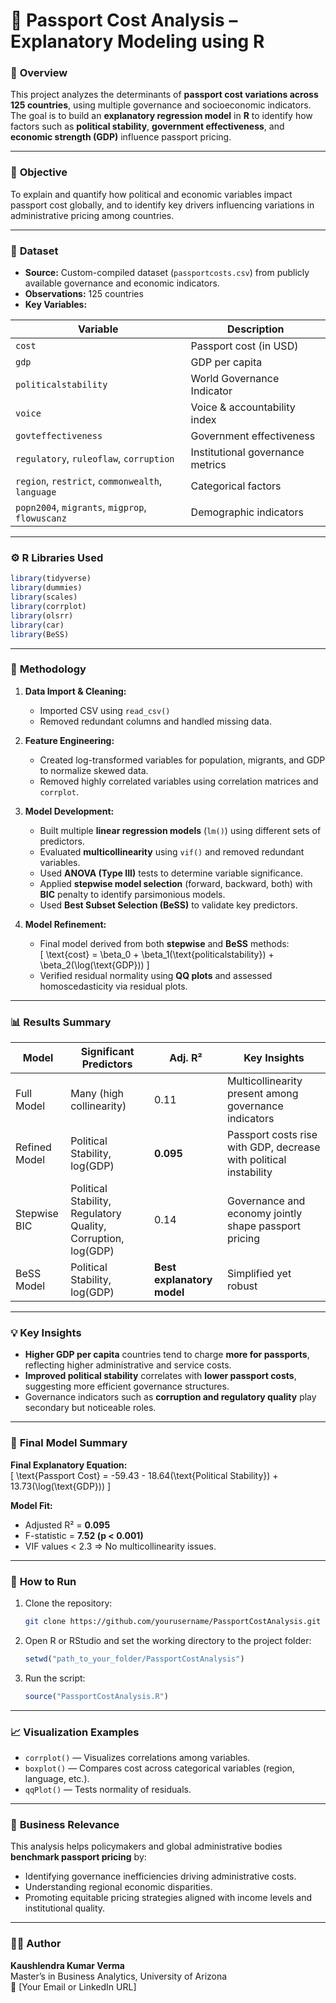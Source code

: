# 🧭 Passport Cost Analysis – Explanatory Modeling using R

### 📘 **Overview**
This project analyzes the determinants of **passport cost variations across 125 countries**, using multiple governance and socioeconomic indicators.  
The goal is to build an **explanatory regression model** in **R** to identify how factors such as **political stability**, **government effectiveness**, and **economic strength (GDP)** influence passport pricing.

---

### 🎯 **Objective**
To explain and quantify how political and economic variables impact passport cost globally, and to identify key drivers influencing variations in administrative pricing among countries.

---

### 🧩 **Dataset**
- **Source:** Custom-compiled dataset (`passportcosts.csv`) from publicly available governance and economic indicators.  
- **Observations:** 125 countries  
- **Key Variables:**

| Variable | Description |
|-----------|-------------|
| `cost` | Passport cost (in USD) |
| `gdp` | GDP per capita |
| `politicalstability` | World Governance Indicator |
| `voice` | Voice & accountability index |
| `govteffectiveness` | Government effectiveness |
| `regulatory`, `ruleoflaw`, `corruption` | Institutional governance metrics |
| `region`, `restrict`, `commonwealth`, `language` | Categorical factors |
| `popn2004`, `migrants`, `migprop`, `flowuscanz` | Demographic indicators |

---

### ⚙️ **R Libraries Used**
```r
library(tidyverse)
library(dummies)
library(scales)
library(corrplot)
library(olsrr)
library(car)
library(BeSS)
```

---

### 🧠 **Methodology**
1. **Data Import & Cleaning:**  
   - Imported CSV using `read_csv()`  
   - Removed redundant columns and handled missing data.  

2. **Feature Engineering:**  
   - Created log-transformed variables for population, migrants, and GDP to normalize skewed data.  
   - Removed highly correlated variables using correlation matrices and `corrplot`.  

3. **Model Development:**  
   - Built multiple **linear regression models** (`lm()`) using different sets of predictors.  
   - Evaluated **multicollinearity** using `vif()` and removed redundant variables.  
   - Used **ANOVA (Type III)** tests to determine variable significance.  
   - Applied **stepwise model selection** (forward, backward, both) with **BIC** penalty to identify parsimonious models.  
   - Used **Best Subset Selection (BeSS)** to validate key predictors.  

4. **Model Refinement:**  
   - Final model derived from both **stepwise** and **BeSS** methods:  
     \[
     \text{cost} = \beta_0 + \beta_1(\text{politicalstability}) + \beta_2(\log(\text{GDP}))
     \]
   - Verified residual normality using **QQ plots** and assessed homoscedasticity via residual plots.  

---

### 📊 **Results Summary**
| Model | Significant Predictors | Adj. R² | Key Insights |
|--------|------------------------|----------|---------------|
| Full Model | Many (high collinearity) | 0.11 | Multicollinearity present among governance indicators |
| Refined Model | Political Stability, log(GDP) | **0.095** | Passport costs rise with GDP, decrease with political instability |
| Stepwise BIC | Political Stability, Regulatory Quality, Corruption, log(GDP) | 0.14 | Governance and economy jointly shape passport pricing |
| BeSS Model | Political Stability, log(GDP) | **Best explanatory model** | Simplified yet robust |

---

### 💡 **Key Insights**
- **Higher GDP per capita** countries tend to charge **more for passports**, reflecting higher administrative and service costs.  
- **Improved political stability** correlates with **lower passport costs**, suggesting more efficient governance structures.  
- Governance indicators such as **corruption and regulatory quality** play secondary but noticeable roles.  

---

### 🧾 **Final Model Summary**
**Final Explanatory Equation:**  
\[
\text{Passport Cost} = -59.43 - 18.64(\text{Political Stability}) + 13.73(\log(\text{GDP}))
\]

**Model Fit:**  
- Adjusted R² = **0.095**  
- F-statistic = **7.52 (p < 0.001)**  
- VIF values < 2.3 ⇒ No multicollinearity issues.  

---

### 🚀 **How to Run**
1. Clone the repository:  
   ```bash
   git clone https://github.com/yourusername/PassportCostAnalysis.git
   ```
2. Open R or RStudio and set the working directory to the project folder:  
   ```r
   setwd("path_to_your_folder/PassportCostAnalysis")
   ```
3. Run the script:  
   ```r
   source("PassportCostAnalysis.R")
   ```

---

### 📈 **Visualization Examples**
- `corrplot()` — Visualizes correlations among variables.  
- `boxplot()` — Compares cost across categorical variables (region, language, etc.).  
- `qqPlot()` — Tests normality of residuals.  

---

### 💼 **Business Relevance**
This analysis helps policymakers and global administrative bodies **benchmark passport pricing** by:  
- Identifying governance inefficiencies driving administrative costs.  
- Understanding regional economic disparities.  
- Promoting equitable pricing strategies aligned with income levels and institutional quality.

---

### 👩‍💻 **Author**
**Kaushlendra Kumar Verma**  
Master’s in Business Analytics, University of Arizona  
📧 [Your Email or LinkedIn URL]
